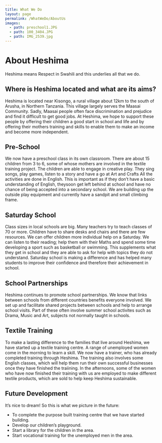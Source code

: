 ```yaml
---
title: What We Do
layout: page
permalink: /WhatWeDo/AboutUs
images:
  - path: preschool1.JPG
  - path: 100_3404.JPG
  - path: IMG_2539.jpg
---
```


# About Heshima

Heshima means Respect in Swahili and this underlies all that we do.

## Where is Heshima located and what are its aims?

Heshima is located near Kisongo, a rural village about 12km to the south of Arusha,
in Northern Tanzania. This village largely serves the Maasai Community. Sadly,
Maasai people often face discrimination and prejudice and find it difficult to get good
jobs. At Heshima, we hope to support these people by offering their children a good
start in school and life and by offering their mothers training and skills to enable them
to make an income and become more independent.

## Pre-School

We now have a preschool class in its own classroom. There are about 15 children
from 3 to 6, some of whose mothers are involved in the textile training project.
The children are able to engage in creative play. They sing songs, play games,
listen to a story and have a go at Art and Crafts All the activities are done in
English. This is important as if they don’t have a basic understanding of
English, theysoon get left behind at school and have no chance of being accepted
into a secondary school. We are building up the outside play equipment and
currently have a sandpit and small climbing frame.

## Saturday School

Class sizes in local schools are big. Many teachers try to teach classes of 70
or more. Children have to share desks and chairs and there are few resources. We
can offer children more individual help on a Saturday. We can listen to their
reading; help them with their Maths and spend some time developing a sport such
as basketball or swimming. This supplements what they get in school and they are
able to ask for help with topics they do not understand. Saturday school is
making a difference and has helped many students to improve their confidence and
therefore their achievement in school.

## School Partnerships

Heshima continues to promote school partnerships. We know that links between
schools from different countries benefits everyone involved. We set up and
facilitate shared projects between schools and help to arrange school visits.
Part of these often involve summer school activites such as Drama, Music and
Art, subjects not normally taught in schools.

## Textile Training

To make a lasting difference to the families that live around Heshima, we have
started up a textile training centre. A range of unemployed women come in the
morning to learn a skill. We now have a trainer, who has already completed
training through Heshima. The training also involves some English classes, which
will help them run their own successful businesses once they have finished the
traiining. In the afternoons, some of the women who have now finished their
training with us are employed to make different textile products, which are sold
to help keep Heshima sustainable.

## Future Development

It’s nice to dream! So this is what we picture in the future:

- To complete the purpose built training centre that we have started building.
- Develop our children’s playground.
- Start a library for the children in the area.
- Start vocational training for the unemployed men in the area.
